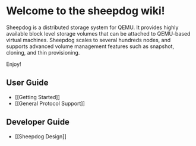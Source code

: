 # Welcome to the sheepdog wiki!

Sheepdog is a distributed storage system for QEMU. It provides highly available block level storage volumes that can be attached to QEMU-based virtual machines. Sheepdog scales to several hundreds nodes, and supports advanced volume management features such as snapshot, cloning, and thin provisioning.

Enjoy!

## User Guide
 * [[Getting Started]]
 * [[General Protocol Support]]

## Developer Guide
 * [[Sheepdog Design]]
